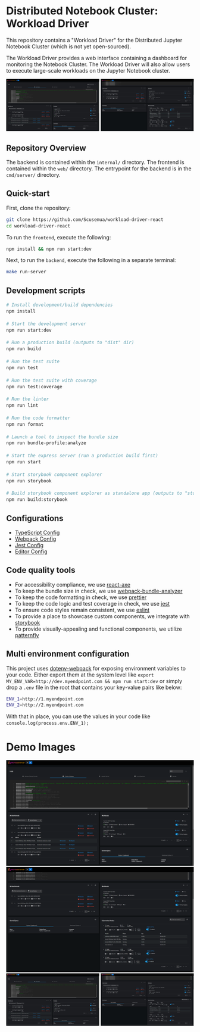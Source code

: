# Distributed Notebook Cluster: Workload Driver

This repository contains a "Workload Driver" for the Distributed Jupyter Notebook Cluster (which is not yet open-sourced).

The Workload Driver provides a web interface containing a dashboard for monitoring the Notebook Cluster. The Workload Driver will also allow users to execute large-scale workloads on the Jupyter Notebook cluster.

![demo image](docs/demo_images/dashboard_combined.jpg?raw=true)

## Repository Overview 

The backend is contained within the `internal/` directory. The frontend is contained within the `web/` directory. The entrypoint for the backend is in the `cmd/server/` directory. 

## Quick-start

First, clone the repository:
```bash
git clone https://github.com/Scusemua/workload-driver-react
cd workload-driver-react
```

To run the `frontend`, execute the following:
```bash
npm install && npm run start:dev
```

Next, to run the `backend`, execute the following in a separate terminal:
```bash
make run-server
```

## Development scripts
```sh
# Install development/build dependencies
npm install

# Start the development server
npm run start:dev

# Run a production build (outputs to "dist" dir)
npm run build

# Run the test suite
npm run test

# Run the test suite with coverage
npm run test:coverage

# Run the linter
npm run lint

# Run the code formatter
npm run format

# Launch a tool to inspect the bundle size
npm run bundle-profile:analyze

# Start the express server (run a production build first)
npm run start

# Start storybook component explorer
npm run storybook

# Build storybook component explorer as standalone app (outputs to "storybook-static" dir)
npm run build:storybook
```

## Configurations
* [TypeScript Config](./tsconfig.json)
* [Webpack Config](./webpack.common.js)
* [Jest Config](./jest.config.js)
* [Editor Config](./.editorconfig)

## Code quality tools
* For accessibility compliance, we use [react-axe](https://github.com/dequelabs/react-axe)
* To keep the bundle size in check, we use [webpack-bundle-analyzer](https://github.com/webpack-contrib/webpack-bundle-analyzer)
* To keep the code formatting in check, we use [prettier](https://github.com/prettier/prettier)
* To keep the code logic and test coverage in check, we use [jest](https://github.com/facebook/jest)
* To ensure code styles remain consistent, we use [eslint](https://eslint.org/)
* To provide a place to showcase custom components, we integrate with [storybook](https://storybook.js.org/)
* To provide visually-appealing and functional components, we utilize [patternfly](https://www.patternfly.org/)

## Multi environment configuration
This project uses [dotenv-webpack](https://www.npmjs.com/package/dotenv-webpack) for exposing environment variables to your code. Either export them at the system level like `export MY_ENV_VAR=http://dev.myendpoint.com && npm run start:dev` or simply drop a `.env` file in the root that contains your key-value pairs like below:

```sh
ENV_1=http://1.myendpoint.com
ENV_2=http://2.myendpoint.com
```

With that in place, you can use the values in your code like `console.log(process.env.ENV_1);`

# Demo Images
![Demo image showing various cards within the Dashboard.](docs/demo_images/dashboard1.png?raw=true)
![Demo image showing various cards within the Dashboard, including a Kubernetes Nodes card.](docs/demo_images/dashboard2.png?raw=true)
![Combined version of the previous two demo images.](docs/demo_images/dashboard_combined.jpg?raw=true)
